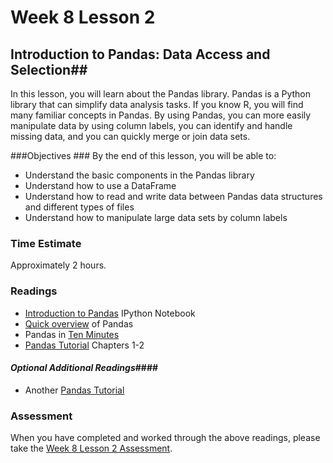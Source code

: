 # Week 8 Lesson 2 #
## Introduction to Pandas: Data Access and Selection##

In this lesson, you will learn about the Pandas library. Pandas is a
Python library that can simplify data analysis tasks. If you know R, you
will find many familiar concepts in Pandas. By using Pandas, you can
more easily manipulate data by using column labels, you can identify and
handle missing data, and you can quickly merge or join data sets.

###Objectives ###
By the end of this lesson, you will be able to:

- Understand the basic components in the Pandas library
- Understand how to use a DataFrame
- Understand how to read and write data between Pandas data structures and different types of files
- Understand how to manipulate large data sets by column labels

### Time Estimate ###

Approximately 2 hours.

### Readings ####

- [Introduction to Pandas](notebooks/intro2pandas.ipynb) IPython Notebook
- [Quick overview](http://pandas.pydata.org/pandas-docs/stable/overview.html) of Pandas
- Pandas in [Ten Minutes](http://pandas.pydata.org/pandas-docs/stable/10min.html)
- [Pandas Tutorial](https://github.com/jvns/pandas-cookbook) Chapters 1-2

#### *Optional Additional Readings*####

- Another [Pandas Tutorial](http://www.gregreda.com/2013/10/26/intro-to-pandas-data-structures/)

### Assessment ###

When you have completed and worked through the above readings, please take the [Week 8 Lesson 2 Assessment](https://learn.illinois.edu/mod/quiz/view.php?id=1682726).
